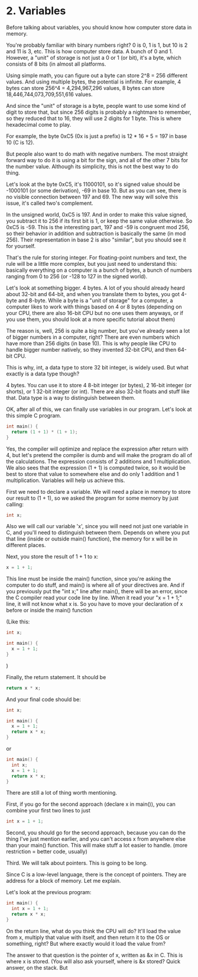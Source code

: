 # 2. Variables

Before talking about variables, you should know how computer store data in memory.

You're probably familiar with binary numbers right? 0 is 0, 1 is 1, but 10 is 2 and 11 is 3, etc. This is how computer store data. A bunch of 0 and 1. However, a "unit" of storage is not just a 0 or 1 (or bit), it's a byte, which consists of 8 bits (in almost all platforms.

Using simple math, you can figure out a byte can store 2^8 = 256 different values. And using multiple bytes, the potential is infinite. For example, 4 bytes can store 256^4 = 4,294,967,296 values, 8 bytes can store 18,446,744,073,709,551,616 values.

And since the "unit" of storage is a byte, people want to use some kind of digit to store that, but since 256 digits is probably a nightmare to remember, so they reduced that to 16, they will use 2 digits for 1 byte. This is where hexadecimal come to play.

For example, the byte 0xC5 (0x is just a prefix) is 12 * 16 + 5 = 197 in base 10 (C is 12).

But people also want to do math with negative numbers. The most straight forward way to do it is using a bit for the sign, and all of the other 7 bits for the number value. Although its simplicity, this is not the best way to do thing.

Let's look at the byte 0xC5, it's 11000101, so it's signed value should be -1000101 (or some derivation), -69 in base 10. But as you can see, there is no visible connection between 197 and 69. The new way will solve this issue, it's called two's complement.

In the unsigned world, 0xC5 is 197. And in order to make this value signed, you subtract it to 256 if its first bit is 1, or keep the same value otherwise. So 0xC5 is -59. This is the interesting part, 197 and -59 is congruent mod 256, so their behavior in addition and subtraction is basically the same (in mod 256). Their representation in base 2 is also "similar", but you should see it for yourself.

That's the rule for storing integer. For floating-point numbers and text, the rule will be a little more complex, but you just need to understand this: basically everything on a computer is a bunch of bytes, a bunch of numbers ranging from 0 to 256 (or -128 to 127 in the signed world).

Let's look at something bigger. 4 bytes. A lot of you should already heard about 32-bit and 64-bit, and when you translate them to bytes, you got 4-byte and 8-byte. While a byte is a "unit of storage" for a computer, a computer likes to work with things based on 4 or 8 bytes (depending on your CPU, there are also 16-bit CPU but no one uses them anyways, or if you use them, you should look at a more specific tutorial about them) 

The reason is, well, 256 is quite a big number, but you've already seen a lot of bigger numbers in a computer, right? There are even numbers which have more than 256 digits (in base 10). This is why people like CPU to handle bigger number natively, so they invented 32-bit CPU, and then 64-bit CPU.

This is why, int, a data type to store 32 bit integer, is widely used. But what exactly is a data type though?

4 bytes. You can use it to store 4 8-bit integer (or bytes), 2 16-bit integer (or shorts), or 1 32-bit integer (or int). There are also 32-bit floats and stuff like that. Data type is a way to distinguish between them.

OK, after all of this, we can finally use variables in our program. Let's look at this simple C program.

```c
int main() {
  return (1 + 1) * (1 + 1);
}
```

Yes, the compiler will optimize and replace the expression after return with 4, but let's pretend the compiler is dumb and will make the program do all of the calculations. The expression consists of 2 additions and 1 multiplication. We also sees that the expression (1 + 1) is computed twice, so it would be best to store that value to somewhere else and do only 1 addition and 1 multiplication. Variables will help us achieve this.

First we need to declare a variable. We will need a place in memory to store our result to (1 + 1), so we asked the program for some memory by just calling:

```c
int x;
```

Also we will call our variable 'x', since you will need not just one variable in C, and you'll need to distinguish between them. Depends on where you put that line (inside or outside main() function), the memory for x will be in different places.

Next, you store the result of 1 + 1 to x:

```c
x = 1 + 1;
```

This line must be inside the main() function, since you're asking the computer to do stuff, and main() is where all of your directives are. And if you previously put the "int x;" line after main(), there will be an error, since the C compiler read your code line by line. When it read your "x = 1 + 1;" line, it will not know what x is. So you have to move your declaration of x before or inside the main() function

(Like this:
```c
int x;

int main() {
  x = 1 + 1;
}
```
)

Finally, the return statement. It should be
```c
return x * x;
```

And your final code should be:

```c
int x;

int main() {
  x = 1 + 1;
  return x * x;
}
```

or 

```c
int main() {
  int x;
  x = 1 + 1;
  return x * x;
}
```

There are still a lot of thing worth mentioning.

First, if you go for the second approach (declare x in main()), you can combine your first two lines to just
```c
int x = 1 + 1;
```

Second, you should go for the second approach, because you can do the thing I've just mention earlier, and you can't access x from anywhere else than your main() function. This will make stuff a lot easier to handle. (more restriction = better code, usually)

Third. We will talk about pointers. This is going to be long.

Since C is a low-level language, there is the concept of pointers. They are address for a block of memory. Let me explain.

Let's look at the previous program:

```c
int main() {
  int x = 1 + 1;
  return x * x;
}
```

On the return line, what do you think the CPU will do? It'll load the value from x, multiply that value with itself, and then return it to the OS or something, right? But where exactly would it load the value from?

The answer to that question is the pointer of x, written as &x in C. This is where x is stored. (You will also ask yourself, where is &x stored? Quick answer, on the stack. But
